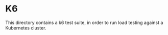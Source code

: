 # K6

This directory contains a k6 test suite, in order to run load testing against
a Kubernetes cluster.


